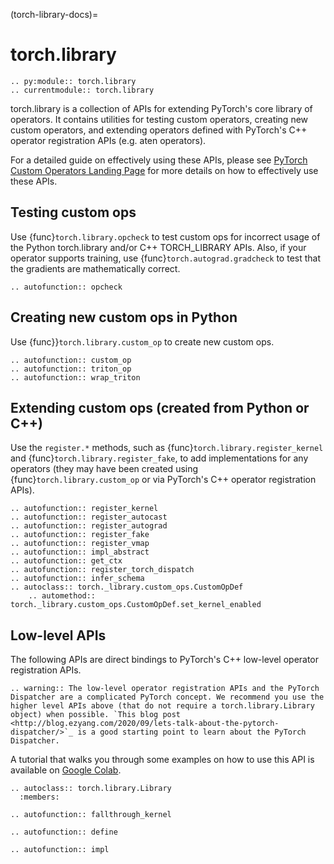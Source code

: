 (torch-library-docs)=

# torch.library

```{eval-rst}
.. py:module:: torch.library
.. currentmodule:: torch.library
```

torch.library is a collection of APIs for extending PyTorch's core library
of operators. It contains utilities for testing custom operators, creating new
custom operators, and extending operators defined with PyTorch's C++ operator
registration APIs (e.g. aten operators).

For a detailed guide on effectively using these APIs, please see
[PyTorch Custom Operators Landing Page](https://pytorch.org/tutorials/advanced/custom_ops_landing_page.html)
for more details on how to effectively use these APIs.

## Testing custom ops

Use {func}`torch.library.opcheck` to test custom ops for incorrect usage of the
Python torch.library and/or C++ TORCH_LIBRARY APIs. Also, if your operator supports
training, use {func}`torch.autograd.gradcheck` to test that the gradients are
mathematically correct.

```{eval-rst}
.. autofunction:: opcheck
```

## Creating new custom ops in Python

Use {func}}`torch.library.custom_op` to create new custom ops.

```{eval-rst}
.. autofunction:: custom_op
.. autofunction:: triton_op
.. autofunction:: wrap_triton
```

## Extending custom ops (created from Python or C++)

Use the `register.*` methods, such as {func}`torch.library.register_kernel` and
{func}`torch.library.register_fake`, to add implementations
for any operators (they may have been created using {func}`torch.library.custom_op` or
via PyTorch's C++ operator registration APIs).

```{eval-rst}
.. autofunction:: register_kernel
.. autofunction:: register_autocast
.. autofunction:: register_autograd
.. autofunction:: register_fake
.. autofunction:: register_vmap
.. autofunction:: impl_abstract
.. autofunction:: get_ctx
.. autofunction:: register_torch_dispatch
.. autofunction:: infer_schema
.. autoclass:: torch._library.custom_ops.CustomOpDef
    .. automethod:: torch._library.custom_ops.CustomOpDef.set_kernel_enabled
```

## Low-level APIs

The following APIs are direct bindings to PyTorch's C++ low-level
operator registration APIs.

```{eval-rst}
.. warning:: The low-level operator registration APIs and the PyTorch Dispatcher are a complicated PyTorch concept. We recommend you use the higher level APIs above (that do not require a torch.library.Library object) when possible. `This blog post <http://blog.ezyang.com/2020/09/lets-talk-about-the-pytorch-dispatcher/>`_ is a good starting point to learn about the PyTorch Dispatcher.
```

A tutorial that walks you through some examples on how to use this API is available on [Google Colab](https://colab.research.google.com/drive/1RRhSfk7So3Cn02itzLWE9K4Fam-8U011?usp=sharing).

```{eval-rst}
.. autoclass:: torch.library.Library
  :members:

.. autofunction:: fallthrough_kernel

.. autofunction:: define

.. autofunction:: impl
```
